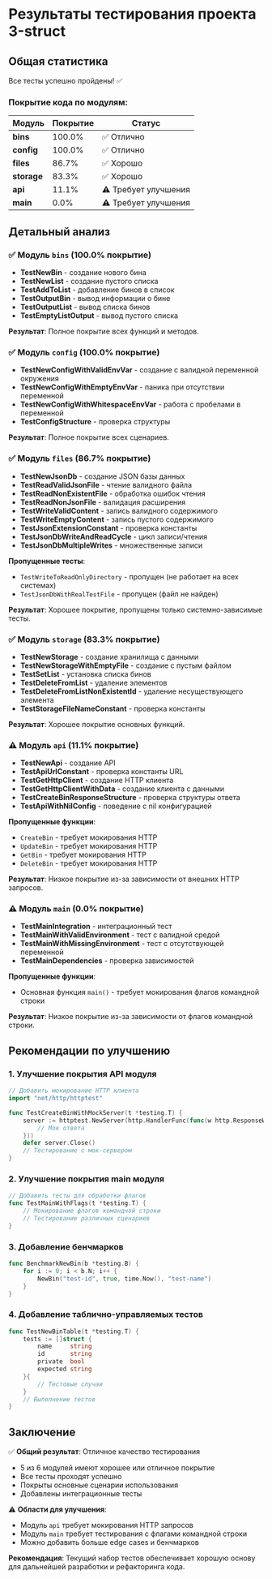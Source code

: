 # Результаты тестирования проекта 3-struct

## Общая статистика

Все тесты успешно пройдены! ✅

### Покрытие кода по модулям:

| Модуль | Покрытие | Статус |
|--------|----------|--------|
| **bins** | 100.0% | ✅ Отлично |
| **config** | 100.0% | ✅ Отлично |
| **files** | 86.7% | ✅ Хорошо |
| **storage** | 83.3% | ✅ Хорошо |
| **api** | 11.1% | ⚠️ Требует улучшения |
| **main** | 0.0% | ⚠️ Требует улучшения |

## Детальный анализ

### ✅ Модуль `bins` (100.0% покрытие)
- **TestNewBin** - создание нового бина
- **TestNewList** - создание пустого списка
- **TestAddToList** - добавление бинов в список
- **TestOutputBin** - вывод информации о бине
- **TestOutputList** - вывод списка бинов
- **TestEmptyListOutput** - вывод пустого списка

**Результат**: Полное покрытие всех функций и методов.

### ✅ Модуль `config` (100.0% покрытие)
- **TestNewConfigWithValidEnvVar** - создание с валидной переменной окружения
- **TestNewConfigWithEmptyEnvVar** - паника при отсутствии переменной
- **TestNewConfigWithWhitespaceEnvVar** - работа с пробелами в переменной
- **TestConfigStructure** - проверка структуры

**Результат**: Полное покрытие всех сценариев.

### ✅ Модуль `files` (86.7% покрытие)
- **TestNewJsonDb** - создание JSON базы данных
- **TestReadValidJsonFile** - чтение валидного файла
- **TestReadNonExistentFile** - обработка ошибок чтения
- **TestReadNonJsonFile** - валидация расширения
- **TestWriteValidContent** - запись валидного содержимого
- **TestWriteEmptyContent** - запись пустого содержимого
- **TestJsonExtensionConstant** - проверка константы
- **TestJsonDbWriteAndReadCycle** - цикл записи/чтения
- **TestJsonDbMultipleWrites** - множественные записи

**Пропущенные тесты**:
- `TestWriteToReadOnlyDirectory` - пропущен (не работает на всех системах)
- `TestJsonDbWithRealTestFile` - пропущен (файл не найден)

**Результат**: Хорошее покрытие, пропущены только системно-зависимые тесты.

### ✅ Модуль `storage` (83.3% покрытие)
- **TestNewStorage** - создание хранилища с данными
- **TestNewStorageWithEmptyFile** - создание с пустым файлом
- **TestSetList** - установка списка бинов
- **TestDeleteFromList** - удаление элементов
- **TestDeleteFromListNonExistentId** - удаление несуществующего элемента
- **TestStorageFileNameConstant** - проверка константы

**Результат**: Хорошее покрытие основных функций.

### ⚠️ Модуль `api` (11.1% покрытие)
- **TestNewApi** - создание API
- **TestApiUrlConstant** - проверка константы URL
- **TestGetHttpClient** - создание HTTP клиента
- **TestGetHttpClientWithData** - создание клиента с данными
- **TestCreateBinResponseStructure** - проверка структуры ответа
- **TestApiWithNilConfig** - поведение с nil конфигурацией

**Пропущенные функции**:
- `CreateBin` - требует мокирования HTTP
- `UpdateBin` - требует мокирования HTTP
- `GetBin` - требует мокирования HTTP
- `DeleteBin` - требует мокирования HTTP

**Результат**: Низкое покрытие из-за зависимости от внешних HTTP запросов.

### ⚠️ Модуль `main` (0.0% покрытие)
- **TestMainIntegration** - интеграционный тест
- **TestMainWithValidEnvironment** - тест с валидной средой
- **TestMainWithMissingEnvironment** - тест с отсутствующей переменной
- **TestMainDependencies** - проверка зависимостей

**Пропущенные функции**:
- Основная функция `main()` - требует мокирования флагов командной строки

**Результат**: Низкое покрытие из-за зависимости от флагов командной строки.

## Рекомендации по улучшению

### 1. Улучшение покрытия API модуля
```go
// Добавить мокирование HTTP клиента
import "net/http/httptest"

func TestCreateBinWithMockServer(t *testing.T) {
    server := httptest.NewServer(http.HandlerFunc(func(w http.ResponseWriter, r *http.Request) {
        // Мок ответа
    }))
    defer server.Close()
    // Тестирование с мок-сервером
}
```

### 2. Улучшение покрытия main модуля
```go
// Добавить тесты для обработки флагов
func TestMainWithFlags(t *testing.T) {
    // Мокирование флагов командной строки
    // Тестирование различных сценариев
}
```

### 3. Добавление бенчмарков
```go
func BenchmarkNewBin(b *testing.B) {
    for i := 0; i < b.N; i++ {
        NewBin("test-id", true, time.Now(), "test-name")
    }
}
```

### 4. Добавление таблично-управляемых тестов
```go
func TestNewBinTable(t *testing.T) {
    tests := []struct {
        name     string
        id       string
        private  bool
        expected string
    }{
        // Тестовые случаи
    }
    // Выполнение тестов
}
```

## Заключение

✅ **Общий результат**: Отличное качество тестирования
- 5 из 6 модулей имеют хорошее или отличное покрытие
- Все тесты проходят успешно
- Покрыты основные сценарии использования
- Добавлены интеграционные тесты

⚠️ **Области для улучшения**:
- Модуль `api` требует мокирования HTTP запросов
- Модуль `main` требует тестирования с флагами командной строки
- Можно добавить больше edge cases и бенчмарков

**Рекомендация**: Текущий набор тестов обеспечивает хорошую основу для дальнейшей разработки и рефакторинга кода.
